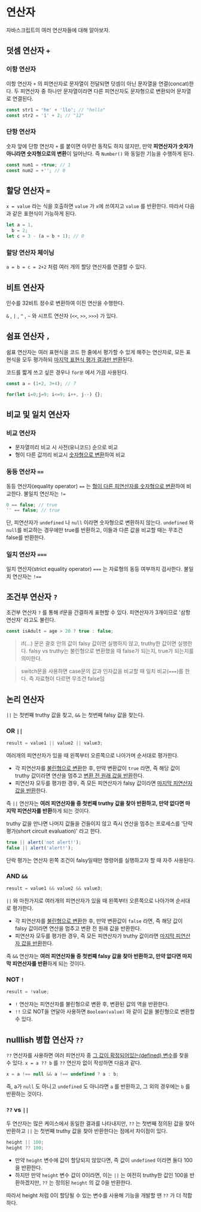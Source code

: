 # 연산자

자바스크립트의 여러 연산자들에 대해 알아보자.

## 덧셈 연산자 `+`

### 이항 연산자

이항 연산자 `+` 의 피연산자로 문자열이 전달되면 덧셈이 아닌 문자열을 연결(concat)한다. 두 피연산자 중 하나만 문자열이라면 다른 피연산자도 문자형으로 변환되어 문자열로 연결된다.

```js
const str1 = 'he' + 'llo'; // "hello"
const str2 = '1' + 2; // "12"
```

### 단항 연산자

숫자 앞에 단항 연산자 `+` 를 붙이면 아무런 동작도 하지 않지만, 만약 **피연산자가 숫자가 아니라면 숫자형으로의 변환**이 일어난다. 즉 `Number()` 와 동일한 기능을 수행하게 된다.

```js
const num1 = +true; // 1
const num2 = +''; // 0
```

## 할당 연산자 `=`

`x = value` 라는 식을 호출하면 `value` 가 `x`에 쓰여지고 `value` 를 반환한다. 따라서 다음과 같은 표현식이 가능하게 된다.

```js
let a = 1,
  b = 2;
let c = 3 - (a = b + 1); // 0
```

### 할당 연산자 체이닝

`a = b = c = 2+2` 처럼 여러 개의 할당 연산자를 연결할 수 있다.

## 비트 연산자

인수를 32비트 정수로 변환하여 이진 연산을 수행한다.

`&` , `|` , `^` , `~` 와 시프트 연산자 (`<<`, `>>`, `>>>`) 가 있다.

## 쉼표 연산자 `,`

쉼표 연산자는 여러 표현식을 코드 한 줄에서 평가할 수 있게 해주는 연산자로, 모든 표현식을 모두 평가하되 <u>마지막 표현식 평가 결과만 반환</u>된다.

코드를 짧게 쓰고 싶은 경우나 `for문` 에서 가끔 사용된다.

```js
const a = (1+2, 3+4); // 7

for(let i=0;j=9; i<=9; i++, j--) {};
```

## 비교 및 일치 연산자

### 비교 연산자

- 문자열끼리 비교 시 사전(유니코드) 순으로 비교
- 형이 다른 값끼리 비교시 <u>숫자형으로 변환</u>하여 비교

### 동등 연산자 `==`

동등 연산자(equality operator) `==` 는 <u>형이 다른 피연산자를 숫자형으로 변환</u>하여 비교한다. 불일치 연산자는 `!=`

```js
0 == false; // true
'' == false; // true
```

단, 피연산자가 `undefined` 나 `null` 이라면 숫자형으로 변환하지 않는다. `undefined` 와 `null`를 비교하는 경우에만 true를 반환하고, 이들과 다른 값을 비교할 때는 무조건 false를 반환한다.

### 일치 연산자 `===`

일치 연산자(strict equality operator) `===` 는 자료형의 동등 여부까지 검사한다. 불일치 연산자는 `!==`

## 조건부 연산자 `?`

조건부 연산자 `?` 를 통해 if문을 간결하게 표현할 수 있다. 피연산자가 3개이므로 '삼항 연산자' 라고도 불린다.

```js
const isAdult = age > 20 ? true : false;
```

> if(...) 문은 괄호 안의 값이 falsy 값이면 실행하지 않고, truthy한 값이면 실행한다. falsy vs truthy는 불린형으로 변환했을 때 false가 되는지, true가 되는지를 의미한다.

> switch문을 사용하면 case문의 값과 인자값을 비교할 때 일치 비교(`===`)를 한다. 즉 자료형이 다르면 무조건 false임

## 논리 연산자

`||` 는 첫번째 truthy 값을 찾고, `&&` 는 첫번째 falsy 값을 찾는다.

### OR `||`

```js
result = value1 || value2 || value3;
```

여러개의 피연산자가 있을 때 왼쪽부터 오른쪽으로 나아가며 순서대로 평가한다.

- 각 피연산자를 <u>불린형으로 변환</u>한 후, 만약 변환값이 `true` 라면, 즉 해당 값이 truthy 값이라면 연산을 멈추고 <u>변환 전 원래 값을 반환</u>한다.
- 피연산자 모두를 평가한 경우, 즉 모든 피연산자가 falsy 값이라면 <u>마지막 피연산자 값을 반환</u>한다.

즉 `||` 연산자는 **여러 피연산자들 중 첫번째 truthy 값을 찾아 반환하고, 만약 없다면 마지막 피연산자를 반환**하게 되는 것이다.

truthy 값을 만나면 나머지 값들을 건들이지 않고 즉시 연산을 멈추는 프로세스를 '단락 평가(short circuit evaluation)' 라고 한다.

```js
true || alert('not alert!');
false || alert('alert!');
```

단락 평가는 연산자 왼쪽 조건이 falsy일때만 명령어를 실행하고자 할 때 자주 사용된다.

### AND `&&`

```js
result = value1 && value2 && value3;
```

`||` 와 마찬가지로 여러개의 피연산자가 있을 때 왼쪽부터 오른쪽으로 나아가며 순서대로 평가한다.

- 각 피연산자를 <u>불린형으로 변환</u>한 후, 만약 변환값이 `false` 라면, 즉 해당 값이 falsy 값이라면 연산을 멈추고 변환 전 원래 값을 반환한다.
- 피연산자 모두를 평가한 경우, 즉 모든 피연산자가 truthy 값이라면 <u>마지막 피연산자 값을 반환</u>한다.

즉 `&&` 연산자는 **여러 피연산자들 중 첫번째 falsy 값을 찾아 반환하고, 만약 없다면 마지막 피연산자를 반환**하게 되는 것이다.

### NOT `!`

```js
result = !value;
```

- `!` 연산자는 피연산자를 불린형으로 변환 후, 변환된 값의 역을 반환한다.
- `!!` 으로 NOT을 연달아 사용하면 `Boolean(value)` 와 같이 값을 불린형으로 변환할 수 있다.

## nulllish 병합 연산자 `??`

`??` 연산자를 사용하면 여러 피연산자 중 <u>그 값이 확정되어있는(defined) 변수</u>를 찾을 수 있다. `x = a ?? b` 를 `??` 연산자 없이 작성하면 다음과 같다.

```js
x = a !== null && a !== undefined ? a : b;
```

즉, a가 `null` 도 아니고 `undefined` 도 아니라면 `a` 를 반환하고, 그 외의 경우에는 `b` 를 반환하는 것이다.

### `??` vs `||`

두 연산자는 많은 케이스에서 동일한 결과를 나타내지만, `??` 는 첫번째 정의된 값을 찾아 반환하고 `||` 는 첫번째 truthy 값을 찾아 반환한다는 점에서 차이점이 있다.

```js
height || 100;
height ?? 100;
```

- 만약 `height` 변수에 값이 할당되지 않았다면, 즉 값이 `undefined` 이라면 둘다 100을 반환한다.
- 하지만 만약 `height` 변수 값이 0이라면, 이는 `||` 는 여전히 truthy한 값인 100을 반환하겠지만, `??` 는 정의된 `height` 의 값 0을 반환한다.

따라서 height 처럼 0이 할당될 수 있는 변수를 사용해 기능을 개발할 땐 `??` 가 더 적합하다.
